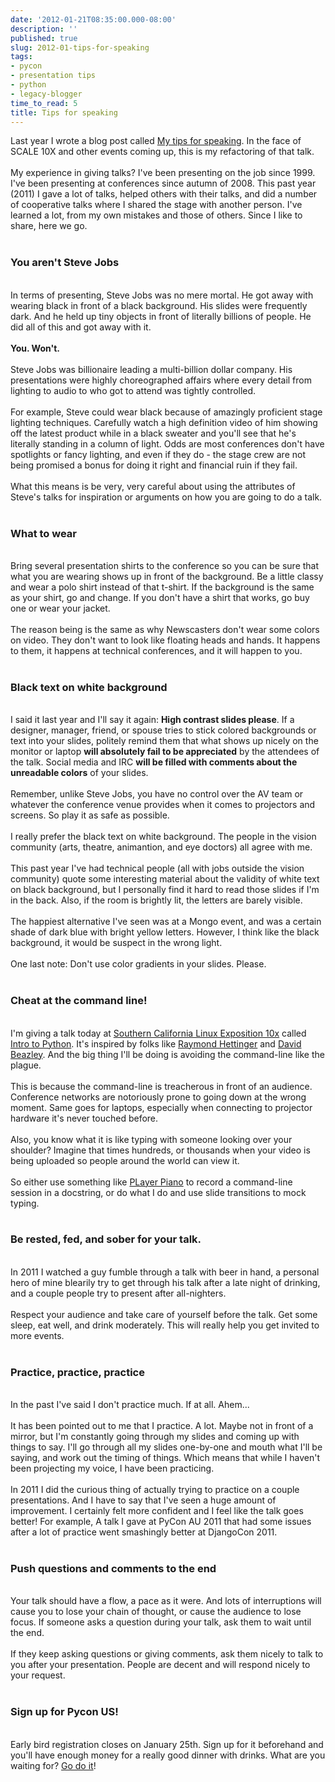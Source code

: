 ```yaml
---
date: '2012-01-21T08:35:00.000-08:00'
description: ''
published: true
slug: 2012-01-tips-for-speaking
tags:
- pycon
- presentation tips
- python
- legacy-blogger
time_to_read: 5
title: Tips for speaking
---
```


Last year I wrote a blog post called <a href="http://pydanny.blogspot.com/2011/02/my-tips-for-speaking.html">My tips for speaking</a>. In the face of SCALE 10X and other events coming up, this is my refactoring of that talk.<br /><br />My experience in giving talks?  I've been presenting on the job since 1999. I've been presenting at conferences since autumn of 2008. This past year (2011) I gave a lot of talks, helped others with their talks, and did a number of cooperative talks where I shared the stage with another person. I've learned a lot, from my own mistakes and those of others. Since I like to share, here we go. <br /><br /><h3>You aren't Steve Jobs</h3><br />In terms of presenting, Steve Jobs was no mere mortal. He got away with wearing black in front of a black background. His slides were frequently dark. And he held up tiny objects in front of literally billions of people. He did all of this and got away with it.<br /><br /><strong>You. Won't.</strong><br /><br />Steve Jobs was billionaire leading a multi-billion dollar company. His presentations were highly choreographed affairs where every detail from lighting to audio to who got to attend was tightly controlled. <br /><br />For example, Steve could wear black because of amazingly proficient stage lighting techniques. Carefully watch a high definition video of him showing off the latest product while in a black sweater and you'll see that he's literally standing in a column of light. Odds are most conferences don't have spotlights or fancy lighting, and even if they do - the stage crew are not being promised a bonus for doing it right and financial ruin if they fail. <br /><br />What this means is be very, very careful about using the attributes of Steve's talks for inspiration or arguments on how you are going to do a talk. <br /><br /><h3>What to wear</h3><br />Bring several presentation shirts to the conference so you can be sure that what you are wearing shows up in front of the background. Be a little classy and wear a polo shirt instead of that t-shirt. If the background is the same as your shirt, go and change. If you don't have a shirt that works, go buy one or wear your jacket.<br /><br />The reason being is the same as why Newscasters don't wear some colors on video. They don't want to look like floating heads and hands. It happens to them, it happens at technical conferences, and it will happen to you.<br /><br /><h3>Black text on white background</h3><br />I said it last year and I'll say it again: <strong>High contrast slides please</strong>. If a designer, manager, friend, or spouse tries to stick colored backgrounds or text into your slides, politely remind them that what shows up nicely on the monitor or laptop <strong>will absolutely fail to be appreciated</strong> by the attendees of the talk. Social media and IRC <strong>will be filled with comments about the unreadable colors</strong> of your slides.<br /><br />Remember, unlike Steve Jobs, you have no control over the AV team or whatever the conference venue provides when it comes to projectors and screens. So play it as safe as possible.<br /><br />I really prefer the black text on white background. The people in the vision community (arts, theatre, animantion, and eye doctors) all agree with me.<br /><br />This past year I've had technical people (all with jobs outside the vision community) quote some interesting material about the validity of white text on black background, but I personally find it hard to read those slides if I'm in the back. Also, if the room is brightly lit, the letters are barely visible.<br /><br />The happiest alternative I've seen was at a Mongo event, and was a certain shade of dark blue with bright yellow letters. However, I think like the black background, it would be suspect in the wrong light.<br /><br />One last note: Don't use color gradients in your slides. Please.<br /><br /><h3>Cheat at the command line!</h3><br />I'm giving a talk today at <a href="http://www.socallinuxexpo.org/scale10x">Southern California Linux Exposition 10x</a> called <a href="http://www.socallinuxexpo.org/scale10x/presentations/intro-python">Intro to Python</a>. It's inspired by folks like <a href="http://rhettinger.wordpress.com/">Raymond Hettinger</a> and <a href="http://www.dabeaz.com/">David Beazley</a>. And the big thing I'll be doing is avoiding the command-line like the plague.<br /><br />This is because the command-line is treacherous in front of an audience. Conference networks are notoriously prone to going down at the wrong moment. Same goes for laptops, especially when connecting to projector hardware it's never touched before.<br /><br />Also, you know what it is like typing with someone looking over your shoulder? Imagine that times hundreds, or thousands when your video is being uploaded so people around the world can view it.<br /><br />So either use something like <a href="http://pypi.python.org/pypi/PlayerPiano/0.1.1">PLayer Piano</a> to record a command-line session in a docstring, or do what I do and use slide transitions to mock typing.<br /><br /><h3>Be rested, fed, and sober for your talk.</h3><br />In 2011 I watched a guy fumble through a talk with beer in hand, a personal hero of mine blearily try to get through his talk after a late night of drinking, and a couple people try to present after all-nighters. <br /><br />Respect your audience and take care of yourself before the talk. Get some sleep, eat well, and drink moderately. This will really help you get invited to more events.<br /><br /><h3>Practice, practice, practice</h3><br />In the past I've said I don't practice much. If at all. Ahem...<br /><br />It has been pointed out to me that I practice. A lot. Maybe not in front of a mirror, but I'm constantly going through my slides and coming up with things to say. I'll go through all my slides one-by-one and mouth what I'll be saying, and work out the timing of things. Which means that while I haven't been projecting my voice, I have been practicing.<br /><br />In 2011 I did the curious thing of actually trying to practice on a couple presentations. And I have to say that I've seen a huge amount of improvement. I certainly felt more confident and I feel like the talk goes better! For example, A talk I gave at PyCon AU 2011 that had some issues after a lot of practice went smashingly better at DjangoCon 2011.<br /><br /><h3>Push questions and comments to the end</h3><br />Your talk should have a flow, a pace as it were. And lots of interruptions will cause you to lose your chain of thought, or cause the audience to lose focus. If someone asks a question during your talk, ask them to wait until the end.<br /><br />If they keep asking questions or giving comments, ask them nicely to talk to you after your presentation. People are decent and will respond nicely to your request.<br /><br /><h3>Sign up for Pycon US!</h3><br />Early bird registration closes on January 25th. Sign up for it beforehand and you'll have enough money for a really good dinner with drinks. What are you waiting for? <a href="https://us.pycon.org/2012/registration/">Go do it</a>!